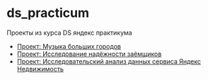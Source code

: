 # ds_practicum
Проекты из курса DS яндекс практикума
* [Проект: Музыка больших городов](https://github.com/arsengir/ds_practicum/blob/master/project_sprint_1.ipynb "Базовый Python")
* [Проект: Исследование надёжности заёмщиков](https://github.com/arsengir/ds_practicum/blob/master/project_sprint_2_preprocessing_.ipynb "Предобработка данных")
* [Проект: Исследовательский анализ данных сервиса Яндекс Недвижимость](https://github.com/arsengir/ds_practicum/blob/master/project_sprint_3_EDA.ipynb "Исследовательский анализ данных")
